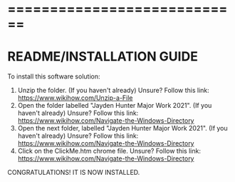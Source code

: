 # ============================
  README/INSTALLATION GUIDE
============================

To install this software solution:
1) Unzip the folder. (If you haven't already)
	Unsure? Follow this link: https://www.wikihow.com/Unzip-a-File
2) Open the folder labelled "Jayden Hunter Major Work 2021". (If you haven't already)
	Unsure? Follow this link: https://www.wikihow.com/Navigate-the-Windows-Directory
2) Open the next folder, labelled "Jayden Hunter Major Work 2021". (If you haven't already)
	Unsure? Follow this link: https://www.wikihow.com/Navigate-the-Windows-Directory
3) Click on the ClickMe.htm chrome file.
	Unsure? Follow this link: https://www.wikihow.com/Navigate-the-Windows-Directory

CONGRATULATIONS! IT IS NOW INSTALLED.
